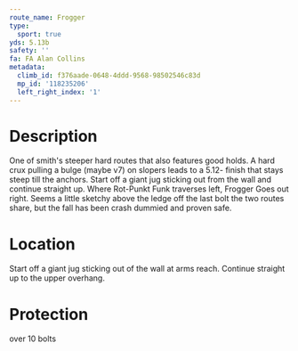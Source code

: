 ```yaml
---
route_name: Frogger
type:
  sport: true
yds: 5.13b
safety: ''
fa: FA Alan Collins
metadata:
  climb_id: f376aade-0648-4ddd-9568-98502546c83d
  mp_id: '118235206'
  left_right_index: '1'
---
```

# Description
One of smith's steeper hard routes that also features good holds. A hard crux pulling a bulge (maybe v7) on slopers leads to a 5.12- finish that stays steep till the anchors. Start off a giant jug sticking out from the wall and continue straight up. Where Rot-Punkt Funk traverses left, Frogger Goes out right. Seems a little sketchy above the ledge off the last bolt the two routes share, but the fall has been crash dummied and proven safe.

# Location
Start off a giant jug sticking out of the wall at arms reach. Continue straight up to the upper overhang.

# Protection
over 10 bolts
